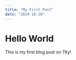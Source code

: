```yaml
---
title: "My First Post"
date: "2024-10-20"
---
```


# Hello World

This is my first blog post on 11ty!